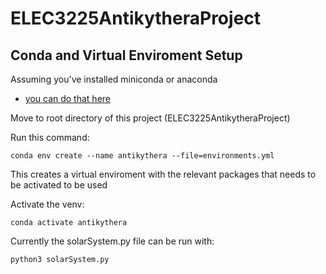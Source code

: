 # ELEC3225AntikytheraProject

## Conda and Virtual Enviroment Setup
 Assuming you've installed miniconda or anaconda
  * [you can do that here](https://docs.conda.io/en/latest/miniconda.html)
 
 Move to root directory of this project (ELEC3225AntikytheraProject) 
 
 Run this command:

`conda env create --name antikythera --file=environments.yml`

 This creates a virtual enviroment with the relevant packages that needs to be activated to be used

Activate the venv:

`conda activate antikythera`

Currently the solarSystem.py file can be run with:

`python3 solarSystem.py`

